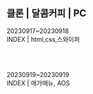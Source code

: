 ## 클론 | 달콤커피 | PC

20230917~20230918<br>
INDEX | html,css,스와이퍼 

<br><br>

20230919~20230919<br>
INDEX | 메가메뉴, AOS



